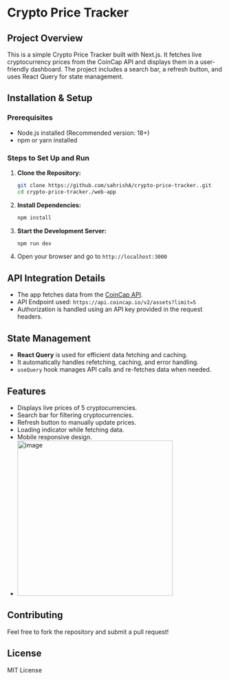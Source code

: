 # Crypto Price Tracker

## Project Overview

This is a simple Crypto Price Tracker built with Next.js. It fetches live cryptocurrency prices from the CoinCap API and displays them in a user-friendly dashboard. The project includes a search bar, a refresh button, and uses React Query for state management.

## Installation & Setup

### Prerequisites

- Node.js installed (Recommended version: 18+)
- npm or yarn installed

### Steps to Set Up and Run

1. **Clone the Repository:**
   ```sh
   git clone https://github.com/sahrishA/crypto-price-tracker..git
   cd crypto-price-tracker./web-app
   ```
2. **Install Dependencies:**
   ```sh
   npm install
   ```
3. **Start the Development Server:**
   ```sh
   npm run dev
   ```
4. Open your browser and go to `http://localhost:3000`

## API Integration Details

- The app fetches data from the [CoinCap API](https://docs.coincap.io/).
- API Endpoint used: `https://api.coincap.io/v2/assets?limit=5`
- Authorization is handled using an API key provided in the request headers.

## State Management

- **React Query** is used for efficient data fetching and caching.
- It automatically handles refetching, caching, and error handling.
- `useQuery` hook manages API calls and re-fetches data when needed.

## Features

- Displays live prices of 5 cryptocurrencies.
- Search bar for filtering cryptocurrencies.
- Refresh button to manually update prices.
- Loading indicator while fetching data.
- Mobile responsive design.
- <img width="361" alt="image" src="https://github.com/user-attachments/assets/b1d2c3fa-0b0b-4e03-bf4a-79173126c6e0" />
## Contributing

Feel free to fork the repository and submit a pull request!

## License

MIT License

